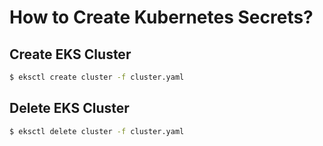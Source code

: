 # How to Create Kubernetes Secrets?

## Create EKS Cluster
```bash
$ eksctl create cluster -f cluster.yaml
```

## Delete EKS Cluster
```bash
$ eksctl delete cluster -f cluster.yaml
```
